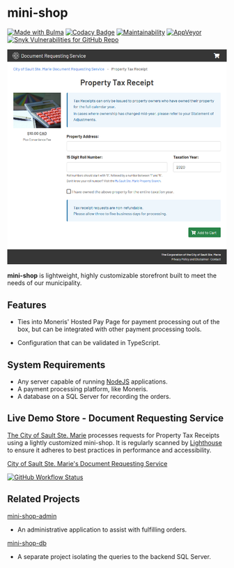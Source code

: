 # mini-shop

[<img src="https://bulma.io/images/made-with-bulma--semiblack.png" alt="Made with Bulma" width="128" height="24" />](https://bulma.io) [![Codacy Badge](https://img.shields.io/codacy/grade/1f2c5b6f66e84eacbc524568357c2975)](https://www.codacy.com/gh/cityssm/mini-shop/dashboard) [![Maintainability](https://img.shields.io/codeclimate/maintainability/cityssm/mini-shop)](https://codeclimate.com/github/cityssm/mini-shop/maintainability) [![AppVeyor](https://img.shields.io/appveyor/build/dangowans/mini-shop)](https://ci.appveyor.com/project/dangowans/mini-shop) [![Snyk Vulnerabilities for GitHub Repo](https://img.shields.io/snyk/vulnerabilities/github/cityssm/mini-shop)](https://app.snyk.io/org/cityssm/project/d2a574ab-49cd-41e6-9318-c346223c1662)

[![Mini Shop Screenshot](docs/ssmSample.png)](docs/ssmSample.png)

**mini-shop** is lightweight, highly customizable storefront built to meet the needs of our municipality.

## Features

-   Ties into Moneris' Hosted Pay Page for payment processing out of the box, but can be integrated with other payment processing tools.

-   Configuration that can be validated in TypeScript.

## System Requirements

-   Any server capable of running [NodeJS](https://nodejs.org) applications.
-   A payment processing platform, like Moneris.
-   A database on a SQL Server for recording the orders.

## Live Demo Store - Document Requesting Service

[The City of Sault Ste. Marie](https://saultstemarie.ca/)
processes requests for Property Tax Receipts using
a lightly customized mini-shop.  It is regularly scanned by
[Lighthouse](https://github.com/GoogleChrome/lighthouse) to ensure it adheres to
best practices in performance and accessibility.

[City of Sault Ste. Marie's Document Requesting Service](https://apps.saultstemarie.ca/cityapps/shop/products)

[![GitHub Workflow Status](https://img.shields.io/github/workflow/status/cityssm/lighthouse-scans/apps.saultstemarie.ca-shop?label=Lighthouse%20Scans)](https://github.com/cityssm/lighthouse-scans/actions?query=workflow%3Aapps.saultstemarie.ca-shop)

## Related Projects

[mini-shop-admin](https://github.com/cityssm/mini-shop-admin)

-   An administrative application to assist with fulfilling orders.

[mini-shop-db](https://github.com/cityssm/mini-shop-db)

-   A separate project isolating the queries to the backend SQL Server.
